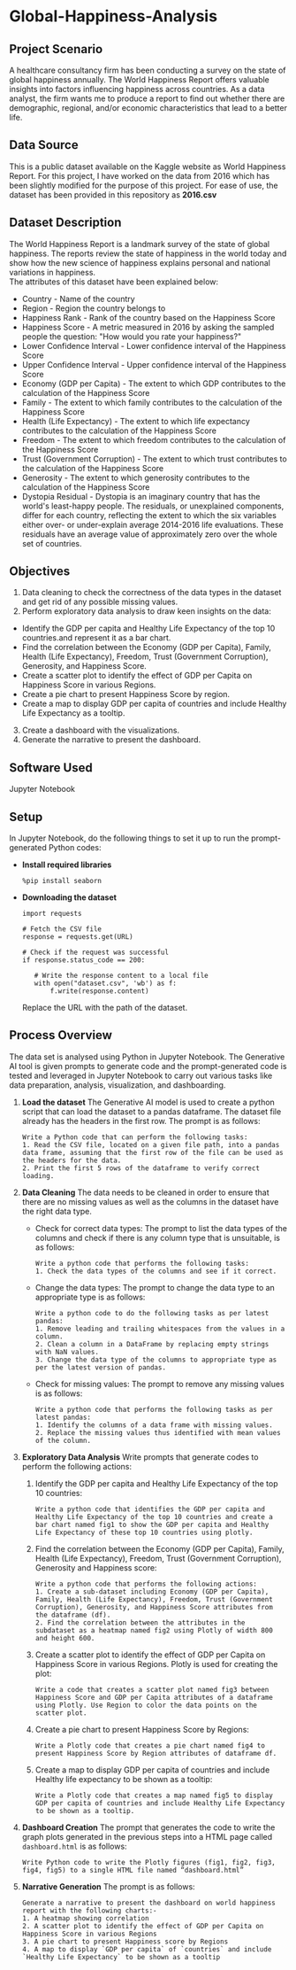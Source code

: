 # Global-Happiness-Analysis

## Project Scenario
A healthcare consultancy firm has been conducting a survey on the state of global happiness annually. The World Happiness Report offers valuable insights into factors influencing happiness across countries. As a data analyst, the firm wants me to produce a report to find out whether there are demographic, regional, and/or economic characteristics that lead to a better life.

## Data Source
This is a public dataset available on the Kaggle website as World Happiness Report. For this project, I have worked on the data from 2016 which has been slightly modified for the purpose of this project.
For ease of use, the dataset has been provided in this repository as **2016.csv**

## Dataset Description
The World Happiness Report is a landmark survey of the state of global happiness. The reports review the state of happiness in the world today and show how the new science of happiness explains personal and national variations in happiness.            
The attributes of this dataset have been explained below:               
- Country - Name of the country            
- Region - Region the country belongs to            
- Happiness Rank - Rank of the country based on the Happiness Score              
- Happiness Score	- A metric measured in 2016 by asking the sampled people the question: "How would you rate your happiness?"                
- Lower Confidence Interval	- Lower confidence interval of the Happiness Score               
- Upper Confidence Interval	- Upper confidence interval of the Happiness Score           
- Economy (GDP per Capita)	- The extent to which GDP contributes to the calculation of the Happiness Score           
- Family	- The extent to which family contributes to the calculation of the Happiness Score           
- Health (Life Expectancy)	- The extent to which life expectancy contributes to the calculation of the Happiness Score        
- Freedom	- The extent to which freedom contributes to the calculation of the Happiness Score           
- Trust (Government Corruption)	- The extent to which trust contributes to the calculation of the Happiness Score          
- Generosity -	The extent to which generosity contributes to the calculation of the Happiness Score              
- Dystopia Residual	- Dystopia is an imaginary country that has the world's least-happy people. The residuals, or unexplained components, differ for each country, reflecting the extent to which the six variables either over- or under-explain average 2014-2016 life evaluations. These residuals have an average value of approximately zero over the whole set of countries.

## Objectives
1. Data cleaning to check the correctness of the data types in the dataset and get rid of any possible missing values.
2. Perform exploratory data analysis to draw keen insights on the data:
  - Identify the GDP per capita and Healthy Life Expectancy of the top 10 countries.and represent it as a bar chart.
  - Find the correlation between the Economy (GDP per Capita), Family, Health (Life Expectancy), Freedom, Trust (Government Corruption), Generosity, and Happiness Score.
  - Create a scatter plot to identify the effect of GDP per Capita on Happiness Score in various Regions.
  - Create a pie chart to present Happiness Score by region.
  - Create a map to display GDP per capita of countries and include Healthy Life Expectancy as a tooltip.
3. Create a dashboard with the visualizations.
4. Generate the narrative to present the dashboard.

## Software Used
Jupyter Notebook     

## Setup
In Jupyter Notebook, do the following things to set it up to run the prompt-generated Python codes:

- **Install required libraries**
  ```
  %pip install seaborn
  ```

- **Downloading the dataset**
  ```
  import requests

  # Fetch the CSV file
  response = requests.get(URL)

  # Check if the request was successful
  if response.status_code == 200:

     # Write the response content to a local file
     with open("dataset.csv", 'wb') as f:
         f.write(response.content)
  ```       
   Replace the URL with the path of the dataset. 
  

## Process Overview
The data set is analysed using Python in Jupyter Notebook. The Generative AI tool is given prompts to generate code and the prompt-generated code is tested and leveraged in Jupyter Notebook to carry out various tasks like data preparation, analysis, visualization, and dashboarding.        

1. **Load the dataset**
   The Generative AI model is used to create a python script that can load the dataset to a pandas dataframe. The dataset file already has the headers in the first row.
   The prompt is as follows:        
   ```
   Write a Python code that can perform the following tasks:
   1. Read the CSV file, located on a given file path, into a pandas data frame, assuming that the first row of the file can be used as the headers for the data.
   2. Print the first 5 rows of the dataframe to verify correct loading.
   ```

2. **Data Cleaning**
   The data needs to be cleaned in order to ensure that there are no missing values as well as the columns in the dataset have the right data type.

   - Check for correct data types:
     The prompt to list the data types of the columns and check if there is any column type that is unsuitable, is as follows:
     ```
     Write a python code that performs the following tasks:
     1. Check the data types of the columns and see if it correct.
     ```

   - Change the data types:
     The prompt to change the data type to an appropriate type is as follows:
     ```
     Write a python code to do the following tasks as per latest pandas:
     1. Remove leading and trailing whitespaces from the values in a column.
     2. Clean a column in a DataFrame by replacing empty strings with NaN values.
     3. Change the data type of the columns to appropriate type as per the latest version of pandas.
     ```

   - Check for missing values:
     The prompt to remove any missing values is as follows:
     ```
     Write a python code that performs the following tasks as per latest pandas:
     1. Identify the columns of a data frame with missing values.
     2. Replace the missing values thus identified with mean values of the column.
     ```

3. **Exploratory Data Analysis**
   Write prompts that generate codes to perform the following actions:     

   1. Identify the GDP per capita and Healthy Life Expectancy of the top 10 countries:
      ```
      Write a python code that identifies the GDP per capita and Healthy Life Expectancy of the top 10 countries and create a bar chart named fig1 to show the GDP per capita and Healthy Life Expectancy of these top 10 countries using plotly.
      ```

   2. Find the correlation between the Economy (GDP per Capita), Family, Health (Life Expectancy), Freedom, Trust (Government Corruption), Generosity and Happiness score:
      ```
      Write a python code that performs the following actions:
      1. Create a sub-dataset including Economy (GDP per Capita), Family, Health (Life Expectancy), Freedom, Trust (Government Corruption), Generosity, and Happiness Score attributes from the dataframe (df).
      2. Find the correlation between the attributes in the subdataset as a heatmap named fig2 using Plotly of width 800 and height 600.
      ```

   3. Create a scatter plot to identify the effect of GDP per Capita on Happiness Score in various Regions. Plotly is used for creating the plot:
      ```
      Write a code that creates a scatter plot named fig3 between Happiness Score and GDP per Capita attributes of a dataframe using Plotly. Use Region to color the data points on the scatter plot.
      ```

   4. Create a pie chart to present Happiness Score by Regions:
      ```
      Write a Plotly code that creates a pie chart named fig4 to present Happiness Score by Region attributes of dataframe df.
      ```

   5. Create a map to display GDP per capita of countries and include Healthy life expectancy to be shown as a tooltip:
      ```
      Write a Plotly code that creates a map named fig5 to display GDP per capita of countries and include Healthy Life Expectancy to be shown as a tooltip.
      ```

4. **Dashboard Creation**
   The prompt that generates the code to write the graph plots generated in the previous steps into a HTML page called ```dashboard.html``` is as follows:
   ```
   Write Python code to write the Plotly figures (fig1, fig2, fig3, fig4, fig5) to a single HTML file named “dashboard.html”
   ```

5. **Narrative Generation**
   The prompt is as follows:
   ```
   Generate a narrative to present the dashboard on world happiness report with the following charts:-
   1. A heatmap showing correlation
   2. A scatter plot to identify the effect of GDP per Capita on Happiness Score in various Regions
   3. A pie chart to present Happiness score by Regions
   4. A map to display `GDP per capita` of `countries` and include `Healthy Life Expectancy` to be shown as a tooltip
   ```
   
      
      
        
